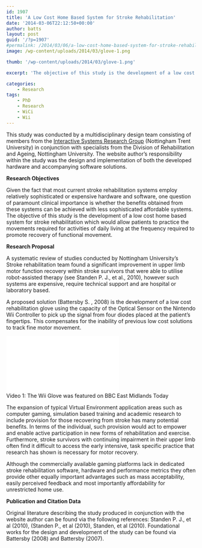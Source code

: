 ```yaml
---
id: 1907
title: 'A Low Cost Home Based System for Stroke Rehabilitation'
date: '2014-03-06T22:12:50+00:00'
author: batts
layout: post
guid: '/?p=1907'
#permalink: /2014/03/06/a-low-cost-home-based-system-for-stroke-rehabilitation/
image: /wp-content/uploads/2014/03/glove-1.png

thumb: '/wp-content/uploads/2014/03/glove-1.png'

excerpt: 'The objective of this study is the development of a low cost home based system for stroke rehabilitation which would allow patients to practice'

categories:
    - Research
tags:
    - PhD
    - Research
    - WiCi
    - Wii
---
```


This study was conducted by a multidisciplinary design team consisting of members from the [Interactive Systems Research Group](http://isrg.org.uk/ "Interactive Systems, NTU") (Nottingham Trent University) in conjunction with specialists from the Division of Rehabilitation and Ageing, Nottingham University. The website author’s responsibility within the study was the design and implementation of both the developed hardware and accompanying software solutions.

**Research Objectives**

Given the fact that most current stroke rehabilitation systems employ relatively sophisticated or expensive hardware and software, one question of paramount clinical importance is whether the benefits obtained from these systems can be achieved with less sophisticated affordable systems. The objective of this study is the development of a low cost home based system for stroke rehabilitation which would allow patients to practice the movements required for activities of daily living at the frequency required to promote recovery of functional movement.

**Research Proposal**

A systematic review of studies conducted by Nottingham University’s Stroke rehabilitation team found a significant improvement in upper limb motor function recovery within stroke survivors that were able to utilise robot-assisted therapy (see Standen P. J., et al., 2010), however such systems are expensive, require technical support and are hospital or laboratory based.

A proposed solution (Battersby S. , 2008) is the development of a low cost rehabilitation glove using the capacity of the Optical Sensor on the Nintendo Wii Controller to pick up the signal from four diodes placed at the patient’s fingertips. This compensates for the inability of previous low cost solutions to track fine motor movement.

<div class="video-container"><iframe allowfullscreen="allowfullscreen" frameborder="0" height="150" loading="lazy" src="//www.youtube.com/embed/6y8xJODJJQ4" width="300"></iframe></div><span class="caption">Video 1: The Wii Glove was featured on BBC East Midlands Today</span>

The expansion of typical Virtual Environment application areas such as computer gaming, simulation based training and academic research to include provision for those recovering from stroke has many potential benefits. In terms of the individual, such provision would act to empower and enable active participation in new forms of rehabilitation and exercise. Furthermore, stroke survivors with continuing impairment in their upper limb often find it difficult to access the early intensive, task specific practice that research has shown is necessary for motor recovery.

Although the commercially available gaming platforms lack in dedicated stroke rehabilitation software, hardware and performance metrics they often provide other equally important advantages such as mass acceptability, easily perceived feedback and most importantly affordability for unrestricted home use.

**Publication and Citation Data**

Original literature describing the study produced in conjunction with the website author can be found via the following references: Standen P. J., et al (2010), (Standen P., et al (2010), Standen, et al (2010). Foundational works for the design and development of the study can be found via Battersby (2008) and Battersby (2007).
